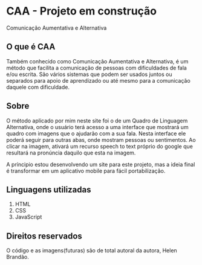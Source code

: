 # CAA - Projeto em construção
Comunicação Aumentativa e Alternativa

<h2>O que é CAA</h2>
Também conhecido como Comunicação Aumentativa e Alternativa, é um método que facilita a comunicação de pessoas com dificuldades de fala e/ou escrita. São vários sistemas que podem ser usados juntos ou separados para apoio de aprendizado ou até mesmo para a comunicação daquele com dificuldade.

<h2>Sobre</h2>
<p>O método aplicado por mim neste site foi o de um <bold>Quadro de Linguagem Alternativa</bold>, onde o usuário terá acesso a uma interface que mostrará um quadro com imagens que o ajudarão com a sua fala. Nesta interface ele poderá seguir para outras abas, onde mostram pessoas ou sentimentos. Ao clicar na imagem, ativará um recurso speech to text próprio do google que resultará na pronúncia daquilo que esta na imagem.</p>

<p>A príncipio estou desenvolvendo um site para este projeto, mas a ideia final é transformar em um aplicativo mobile para fácil portabilização.</p>

<h2>Linguagens utilizadas</h2>
<ol>
  <li>HTML</li>
  <li>CSS</li>
  <li>JavaScript</li>
</ol>

<h2>Direitos reservados</h2>
<p>O código e as imagens(futuras) são de total autoral da autora, Helen Brandão.</p>

